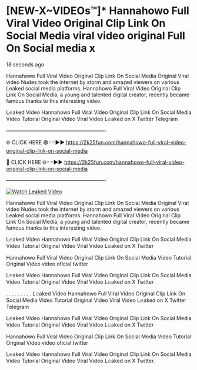 # [NEW-X~VIDEOs™]* Hannahowo Full Viral Video Original Clip Link On Social Media viral video original Full On Social media x

18 seconds ago

Hannahowo Full Viral Video Original Clip Link On Social Media Original Viral video Nudes took the internet by storm and amazed viewers on various Leaked social media platforms. Hannahowo Full Viral Video Original Clip Link On Social Media, a young and talented digital creator, recently became famous thanks to this interesting video.

L𝚎aked Video Hannahowo Full Viral Video Original Clip Link On Social Media Video Tutorial Original Video Viral Video L𝚎aked on X Twitter Telegram

———————————————————-

🌐 CLICK HERE 🟢==►► https://2k25fun.com/hannahowo-full-viral-video-original-clip-link-on-social-media

🔴 CLICK HERE 🌐==►► https://2k25fun.com/hannahowo-full-viral-video-original-clip-link-on-social-media

———————————————————-

[![Watch Leaked Video](https://miro.medium.com/v2/resize:fit:828/format:webp/1*cilzJN44JGOrTw9NJCrNHA.gif "Watch Leaked Video")](https://2k25fun.com/hannahowo-full-viral-video-original-clip-link-on-social-media)

Hannahowo Full Viral Video Original Clip Link On Social Media Original Viral video Nudes took the internet by storm and amazed viewers on various Leaked social media platforms. Hannahowo Full Viral Video Original Clip Link On Social Media, a young and talented digital creator, recently became famous thanks to this interesting video.

L𝚎aked Video Hannahowo Full Viral Video Original Clip Link On Social Media Video Tutorial Original Video Viral Video L𝚎aked on X Twitter

Hannahowo Full Viral Video Original Clip Link On Social Media Video Tutorial Original Video video oficial twitter

L𝚎aked Video Hannahowo Full Viral Video Original Clip Link On Social Media Video Tutorial Original Video Viral Video L𝚎aked on X Twitter

. . . . . . . . . L𝚎aked Video Hannahowo Full Viral Video Original Clip Link On Social Media Video Tutorial Original Video Viral Video L𝚎aked on X Twitter Telegram

L𝚎aked Video Hannahowo Full Viral Video Original Clip Link On Social Media Video Tutorial Original Video Viral Video L𝚎aked on X Twitter

Hannahowo Full Viral Video Original Clip Link On Social Media Video Tutorial Original Video video oficial twitter

L𝚎aked Video Hannahowo Full Viral Video Original Clip Link On Social Media Video Tutorial Original Video Viral Video L𝚎aked on X Twitter.